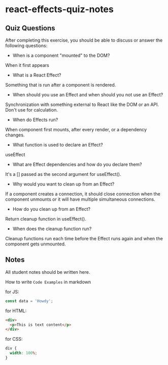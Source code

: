 # react-effects-quiz-notes

## Quiz Questions

After completing this exercise, you should be able to discuss or answer the following questions:

- When is a component "mounted" to the DOM?

When it first appears

- What is a React Effect?

Something that is run after a component is rendered.

- When should you use an Effect and when should you not use an Effect?

Synchronization with something external to React like the DOM or an API.
Don't use for calculation.

- When do Effects run?

When component first mounts, after every render, or a dependency changes.

- What function is used to declare an Effect?

useEffect

- What are Effect dependencies and how do you declare them?

It's a [] passed as the second argument for useEffect().

- Why would you want to clean up from an Effect?

If a component creates a connection, it should close connection when the component unmounts or it will have multiple simultaneous connections.

- How do you clean up from an Effect?

Return cleanup function in useEffect().

- When does the cleanup function run?

Cleanup functions run each time before the Effect runs again and when the component gets unmounted.

## Notes

All student notes should be written here.

How to write `Code Examples` in markdown

for JS:

```javascript
const data = 'Howdy';
```

for HTML:

```html
<div>
  <p>This is text content</p>
</div>
```

for CSS:

```css
div {
  width: 100%;
}
```

